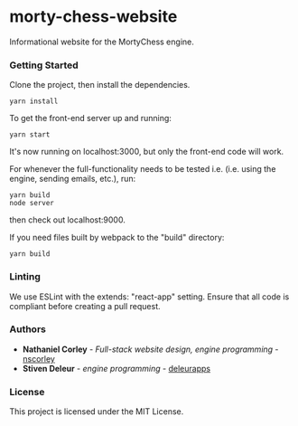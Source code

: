 # morty-chess-website
Informational website for the MortyChess engine.

### Getting Started
Clone the project, then install the dependencies.
```
yarn install
```
To get the front-end server up and running:
```
yarn start
```
It's now running on localhost:3000, but only the front-end code will work.

For whenever the full-functionality needs to be tested i.e. (i.e. using the engine, sending emails, etc.), run:
```
yarn build
node server
```
then check out localhost:9000.

If you need files built by webpack to the "build" directory:
```
yarn build
```

### Linting
We use ESLint with the extends: "react-app" setting. Ensure that all code is compliant before creating a pull request.

### Authors

* **Nathaniel Corley** - *Full-stack website design, engine programming* - [nscorley](https://github.com/nscorley)
* **Stiven Deleur** - *engine programming* - [deleurapps](https://github.com/DeleurApps)

### License
This project is licensed under the MIT License.
